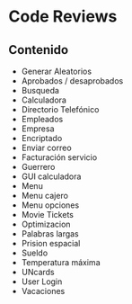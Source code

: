 # Code Reviews

## Contenido

- Generar Aleatorios
- Aprobados / desaprobados
- Busqueda
- Calculadora
- Directorio Telefónico
- Empleados
- Empresa
- Encriptado
- Enviar correo
- Facturación servicio
- Guerrero
- GUI calculadora
- Menu
- Menu cajero
- Menu opciones
- Movie Tickets
- Optimizacion
- Palabras largas
- Prision espacial
- Sueldo
- Temperatura máxima
- UNcards
- User Login
- Vacaciones